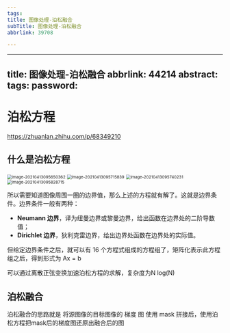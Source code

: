 ```yaml
---
tags:
title: 图像处理-泊松融合
subTitle: 图像处理-泊松融合
abbrlink: 39708

---
```

---
title: 图像处理-泊松融合
abbrlink: 44214
abstract:
tags:
password:
---


<!--more-->

# 泊松方程

https://zhuanlan.zhihu.com/p/68349210

## 什么是泊松方程

<img src="https://cdn.jsdelivr.net/gh/changruowang/cloudimg/img/20210413095650.png" alt="image-20210413095650362" style="zoom:67%;" />

<img src="https://cdn.jsdelivr.net/gh/changruowang/cloudimg/img/20210413095715.png" alt="image-20210413095715839" style="zoom:67%;" />

<img src="https://cdn.jsdelivr.net/gh/changruowang/cloudimg/img/20210413095740.png" alt="image-20210413095740231" style="zoom: 67%;" />

<img src="https://cdn.jsdelivr.net/gh/changruowang/cloudimg/img/20210413095828.png" alt="image-20210413095828715" style="zoom:67%;" />

所以需要知道图像周围一圈的边界值，那么上述的方程就有解了。这就是边界条件。边界条件一般有两种：

- **Neumann 边界**，译为纽曼边界或黎曼边界，给出函数在边界处的二阶导数值；
- **Dirichlet 边界**，狄利克雷边界，给出边界处函数在边界处的实际值。

但给定边界条件之后，就可以有 16 个方程式组成的方程组了，矩阵化表示此方程组之后，得到形式为  Ax = b 

可以通过离散正弦变换加速泊松方程的求解，复杂度为N log(N)

## 泊松融合

泊松融合的思路就是 将源图像的目标图像的 梯度 图 使用  mask  拼接后，使用泊松方程把mask后的梯度图还原出融合后的图







